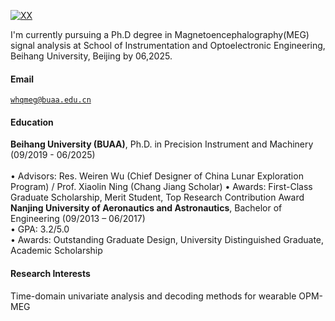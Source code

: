 [![XX](https://img.shields.io/badge/XX-github-blue?logo=github)](https://github.com/XX)

I'm currently pursuing a Ph.D degree in Magnetoencephalography(MEG) signal analysis at School of Instrumentation and Optoelectronic Engineering, Beihang University, Beijing by 06,2025.

#### Email  
<code>whqmeg@buaa.edu.cn</code>  


#### Education  

**Beihang University (BUAA)**, Ph.D. in Precision Instrument and Machinery (09/2019 - 06/2025)   <br>  
• Advisors: Res. Weiren Wu (Chief Designer of China Lunar Exploration Program) / Prof. Xiaolin Ning (Chang Jiang Scholar)
• Awards: First-Class Graduate Scholarship, Merit Student, Top Research Contribution Award 
**Nanjing University of Aeronautics and Astronautics**, Bachelor of Engineering (09/2013 – 06/2017)  
• GPA: 3.2/5.0  
• Awards: Outstanding Graduate Design, University Distinguished Graduate, Academic Scholarship

#### Research Interests  
Time-domain univariate analysis and decoding methods for wearable OPM-MEG